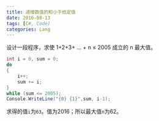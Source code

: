 ```yaml
---
title: 递增数值的和小于给定值
date: 2016-08-13
tags: [C#, Code]
categories: Lang
---
```


设计一段程序，求使 1+2+3+ … +  n  ≤ 2005 成立的 n 最大值。

```c#
int i = 0, sum = 0;
do
{
    i++;
    sum += i;
}
while (sum <= 2005);
Console.WriteLine("{0} {1}",sum, i-1);
```

求得的值`i`为`63`。值为2016；所以最大值`n`为62。